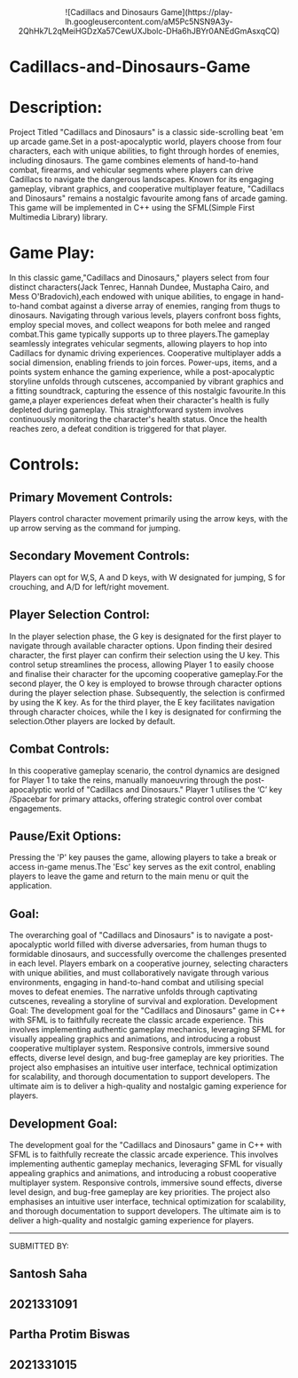 <center>
![Cadillacs and Dinosaurs Game](https://play-lh.googleusercontent.com/aM5Pc5NSN9A3y-2QhHk7L2qMeiHGDzXa57CewUXJbolc-DHa6hJBYr0ANEdGmAsxqCQ)
</center>




# Cadillacs-and-Dinosaurs-Game


# Description:

Project Titled "Cadillacs and Dinosaurs" is a classic side-scrolling beat 'em up arcade
game.Set in a post-apocalyptic world, players choose from four characters, each
with unique abilities, to fight through hordes of enemies, including dinosaurs. The
game combines elements of hand-to-hand combat, firearms, and vehicular segments
where players can drive Cadillacs to navigate the dangerous landscapes. Known for
its engaging gameplay, vibrant graphics, and cooperative multiplayer feature,
"Cadillacs and Dinosaurs" remains a nostalgic favourite among fans of arcade
gaming.
This game will be implemented in C++ using the SFML(Simple First Multimedia
Library) library.

# Game Play:

In this classic game,"Cadillacs and Dinosaurs," players select from four distinct
characters(Jack Tenrec, Hannah Dundee, Mustapha Cairo, and Mess
O'Bradovich),each endowed with unique abilities, to engage in hand-to-hand combat
against a diverse array of enemies, ranging from thugs to dinosaurs. Navigating
through various levels, players confront boss fights, employ special moves, and
collect weapons for both melee and ranged combat.This game typically supports up to three
players.The gameplay seamlessly integrates vehicular segments, allowing players to
hop into Cadillacs for dynamic driving experiences. Cooperative multiplayer adds a
social dimension, enabling friends to join forces. Power-ups, items, and a points
system enhance the gaming experience, while a post-apocalyptic storyline unfolds
through cutscenes, accompanied by vibrant graphics and a fitting soundtrack,
capturing the essence of this nostalgic favourite.In this game,a player experiences
defeat when their character's health is fully depleted during gameplay. This
straightforward system involves continuously monitoring the character's health
status. Once the health reaches zero, a defeat condition is triggered for that player.


# Controls:

## Primary Movement Controls:
Players control character movement primarily using the arrow keys, with the up
arrow serving as the command for jumping.


## Secondary Movement Controls:
Players can opt for W,S, A and D keys, with W designated for jumping, S for
crouching, and A/D for left/right movement.

## Player Selection Control:
In the player selection phase, the G key is designated for the first player to navigate
through available character options. Upon finding their desired character, the first
player can confirm their selection using the U key. This control setup streamlines the
process, allowing Player 1 to easily choose and finalise their character for the
upcoming cooperative gameplay.For the second player, the O key is employed to
browse through character options during the player selection phase. Subsequently,
the selection is confirmed by using the K key. As for the third player, the E key
facilitates navigation through character choices, while the I key is designated for
confirming the selection.Other players are locked by default.

## Combat Controls:
In this cooperative gameplay scenario, the control dynamics are designed for Player
1 to take the reins, manually manoeuvring through the post-apocalyptic world of
"Cadillacs and Dinosaurs." Player 1 utilises the ‘C’ key /Spacebar for primary attacks, offering strategic control over combat engagements.



## Pause/Exit Options:

Pressing the 'P' key pauses the game, allowing players to take a break or access
in-game menus.The 'Esc' key serves as the exit control, enabling players to leave
the game and return to the main menu or quit the application.

## Goal:
The overarching goal of "Cadillacs and Dinosaurs" is to navigate a post-apocalyptic
world filled with diverse adversaries, from human thugs to formidable dinosaurs, and
successfully overcome the challenges presented in each level. Players embark on a
cooperative journey, selecting characters with unique abilities, and must
collaboratively navigate through various environments, engaging in hand-to-hand
combat and utilising special moves to defeat enemies. The narrative unfolds through
captivating cutscenes, revealing a storyline of survival and exploration.
Development Goal:
The development goal for the "Cadillacs and Dinosaurs" game in C++ with SFML is
to faithfully recreate the classic arcade experience. This involves implementing
authentic gameplay mechanics, leveraging SFML for visually appealing graphics and
animations, and introducing a robust cooperative multiplayer system. Responsive
controls, immersive sound effects, diverse level design, and bug-free gameplay are
key priorities. The project also emphasises an intuitive user interface, technical
optimization for scalability, and thorough documentation to support developers. The
ultimate aim is to deliver a high-quality and nostalgic gaming experience for players.

## Development Goal:
The development goal for the "Cadillacs and Dinosaurs" game in C++ with SFML is
to faithfully recreate the classic arcade experience. This involves implementing
authentic gameplay mechanics, leveraging SFML for visually appealing graphics and
animations, and introducing a robust cooperative multiplayer system. Responsive
controls, immersive sound effects, diverse level design, and bug-free gameplay are
key priorities. The project also emphasises an intuitive user interface, technical
optimization for scalability, and thorough documentation to support developers. The
ultimate aim is to deliver a high-quality and nostalgic gaming experience for players.

---------------------------------------------------------------------------------------------
SUBMITTED BY:

## Santosh Saha
## 2021331091

## Partha Protim Biswas
## 2021331015
